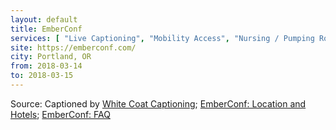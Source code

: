 ```yaml
---
layout: default
title: EmberConf
services: [ "Live Captioning", "Mobility Access", "Nursing / Pumping Room", "Dietary Accommodation", "Childcare" ]
site: https://emberconf.com/
city: Portland, OR
from: 2018-03-14
to: 2018-03-15
---
```


Source: Captioned by [White Coat Captioning](http://www.whitecoatcaptioning.com/); [EmberConf: Location and Hotels](https://emberconf.com/location-and-hotels.html); [EmberConf: FAQ](https://emberconf.com/faqs.html)
